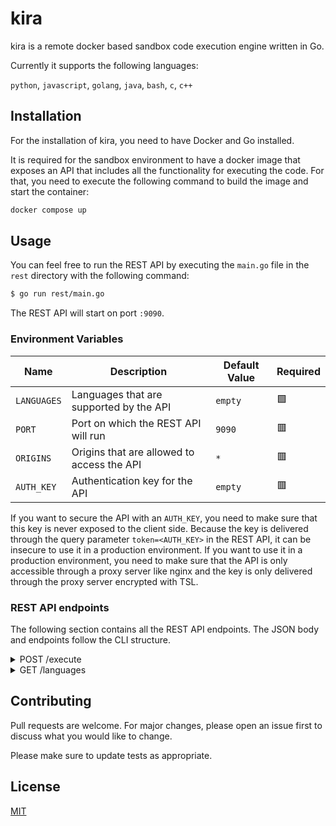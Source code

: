 # kira

kira is a remote docker based sandbox code execution engine written in Go.

Currently it supports the following languages:

`python`, `javascript`, `golang`, `java`, `bash`, `c`, `c++`

## Installation

For the installation of kira, you need to have Docker and Go installed.

It is required for the sandbox environment to have a docker image that exposes an API that includes all the functionality for executing the code. For that, you need to execute the following command to build the image and start the container:

```sh
docker compose up
```

## Usage

You can feel free to run the REST API by executing the `main.go` file in the `rest` directory with the following command:

```sh
$ go run rest/main.go
```

The REST API will start on port `:9090`.

### Environment Variables

| Name | Description | Default Value | Required |
| ---- | ----------- | ------------- | -------- |
| `LANGUAGES` | Languages that are supported by the API | `empty` | 🟩 |
| `PORT` | Port on which the REST API will run | `9090` | 🟥 |
| `ORIGINS` | Origins that are allowed to access the API | `*` | 🟥 |
| `AUTH_KEY` | Authentication key for the API | `empty` | 🟥 |

If you want to secure the API with an `AUTH_KEY`, you need to make sure that this key is never exposed to the client side. Because the key is delivered through the query parameter `token=<AUTH_KEY>` in the REST API, it can be insecure to use it in a production environment. If you want to use it in a production environment, you need to make sure that the API is only accessible through a proxy server like nginx and the key is only delivered through the proxy server encrypted with TSL.

### REST API endpoints

The following section contains all the REST API endpoints. The JSON body and endpoints follow the CLI structure.

<details>
  <summary>POST /execute</summary>

  <p>
    The execute endpoint will execute code in a containerized sandbox. Tests for the
    printed output can also be specified.
  </p>

  This JSON structure is an example for the request body:
  ```json
  {
      "language": "python",
      "content": "print(\"42 Hello World\")",
      "tests": [
        { "name": "First test case", "stdin": [], "actual": "42 Hello World" },
        { "name": "Second test case", "stdin": [], "actual": "42 Hello World" }
      ]
  }
  ```

  You can also add an optional query parameter called `bypass_cache` and set it to `true`,
  if you want to bypass the cache.
</details>

<details>
  <summary>GET /languages</summary>

  <p>
    Will return all languages that are possible for remote execution.
  </p>

  This JSON structure is an example for the response body:
  ```json
  [
      {
          "name": "python",
          "version": "3.7.10",
          "extension": ".py",
          "timeout": 10
      },
      {
          "name": "javascript",
          "version": "16.3.1",
          "extension": ".js",
          "timeout": 10
      },
      // ...
  ]
  ```
</details>

## Contributing

Pull requests are welcome. For major changes, please open an issue first to discuss what you would like to change.

Please make sure to update tests as appropriate.

## License

[MIT](https://choosealicense.com/licenses/mit/)